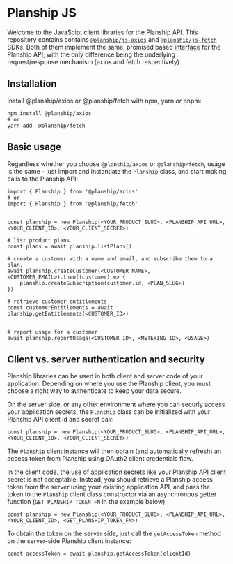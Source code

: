 # Planship JS

Welcome to the JavaScipt client libraries for the Planship API. This repository contains contains [`@planship/js-axios`](./packages/axios) and [`@planship/js-fetch`](./packages/fetch) SDKs. Both of them implement the same, promised based [interface](./packages/models/docs/interfaces/PlanshipApi.md) for the Planship API, with the only difference being the underlying request/response mechanism (axios and fetch respectively).

## Installation

Install @planship/axios or @planship/fetch  with npm, yarn or pnpm:

```
npm install @planship/axios
# or
yarn add  @planship/fetch
```

## Basic usage

Regardless whether you choose `@planship/axios` or `@planship/fetch`, usage is the same - just import and instantiate the `Planship`  class, and start making calls to the Planship API:

```
import { Planship } from '@planship/axios'
# or
import { Planship } from '@planship/fetch'


const planship = new Planship(<YOUR_PRODUCT_SLUG>, <PLANSHIP_API_URL>, <YOUR_CLIENT_ID>, <YOUR_CLIENT_SECRET>)

# list product plans
const plans = await planship.listPlans()

# create a customer with a name and email, and subscribe them to a plan,
await planship.createCustomer(<CUSTOMER_NAME>, <CUSTOMER_EMAIL>).then((customer) => {
	planship.createSubscription(customer.id, <PLAN_SLUG>)
})

# retrieve customer entitlements
const customerEntitlements = await planship.getEntitlements(<CUSTOMER_ID>)


# report usage for a customer
await planship.reportUsage(<CUSTOMER_ID>, <METERING_ID>, <USAGE>)
```

## Client vs. server authentication and security

Planship libraries can be used in both client and server code of your application. Depending on where you use the Planship client, you must choose a right way to authenticate to keep your data secure.

On the server side, or any other environment where you can securly access your application secrets, the `Planship` class can be initialized with your Planship API client id and secret pair:

```
const planship = new Planship(<YOUR_PRODUCT_SLUG>, <PLANSHIP_API_URL>, <YOUR_CLIENT_ID>, <YOUR_CLIENT_SECRET>)
```

The `Planship` client instance will then obtain (and automatically refresh) an access token from Planship using OAuth2 client credentials flow.


In the client code, the use of application secrets like your Planship API client secret is not acceptable. Instead, you should retrieve a Planship access token from the server using your existing application API, and pass the token to the `Planship` client class constructor via an asynchronous getter function (`GET_PLANSHIP_TOKEN_FN` in the example below)

```
const planship = new Planship(<YOUR_PRODUCT_SLUG>, <PLANSHIP_API_URL>, <YOUR_CLIENT_ID>, <GET_PLANSHIP_TOKEN_FN>)
```

To obtain the token on the server side, just call the `getAccessToken` method on the server-side Planship client instance:

```
const accessToken = await planship.getAccessToken(clientId)
```
